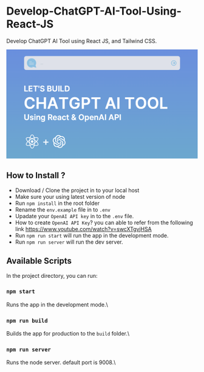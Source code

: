 # Develop-ChatGPT-AI-Tool-Using-React-JS

Develop ChatGPT AI Tool using React JS, and Tailwind CSS.

![](public/preview/preview.png)

## How to Install ?
- Download / Clone the project in to your local host
- Make sure your using latest version of node
- Run `npm install` in the root folder
- Rename the `env.example` file in to `.env`
- Upadate your `OpenAI API key` in to the `.env` file.
- How to create `OpenAI API Key`? you can able to refer from the following link https://www.youtube.com/watch?v=swcXTgvjHSA
- Run `npm run start` will run the  app in the development mode.
- Run `npm run server` will run the  dev server.

## Available Scripts

In the project directory, you can run:

### `npm start`
Runs the app in the development mode.\

### `npm run build`
Builds the app for production to the `build` folder.\

### `npm run server`
Runs the node server. default port is 9008.\ 
